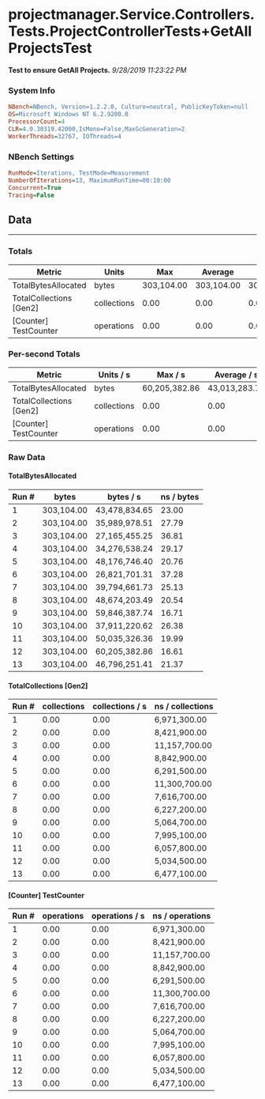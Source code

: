﻿# projectmanager.Service.Controllers.Tests.ProjectControllerTests+GetAllProjectsTest
__Test to ensure GetAll Projects.__
_9/28/2019 11:23:22 PM_
### System Info
```ini
NBench=NBench, Version=1.2.2.0, Culture=neutral, PublicKeyToken=null
OS=Microsoft Windows NT 6.2.9200.0
ProcessorCount=4
CLR=4.0.30319.42000,IsMono=False,MaxGcGeneration=2
WorkerThreads=32767, IOThreads=4
```

### NBench Settings
```ini
RunMode=Iterations, TestMode=Measurement
NumberOfIterations=13, MaximumRunTime=00:10:00
Concurrent=True
Tracing=False
```

## Data
-------------------

### Totals
|          Metric |           Units |             Max |         Average |             Min |          StdDev |
|---------------- |---------------- |---------------- |---------------- |---------------- |---------------- |
|TotalBytesAllocated |           bytes |      303,104.00 |      303,104.00 |      303,104.00 |            0.00 |
|TotalCollections [Gen2] |     collections |            0.00 |            0.00 |            0.00 |            0.00 |
|[Counter] TestCounter |      operations |            0.00 |            0.00 |            0.00 |            0.00 |

### Per-second Totals
|          Metric |       Units / s |         Max / s |     Average / s |         Min / s |      StdDev / s |
|---------------- |---------------- |---------------- |---------------- |---------------- |---------------- |
|TotalBytesAllocated |           bytes |   60,205,382.86 |   43,013,283.74 |   26,821,701.31 |   10,711,500.09 |
|TotalCollections [Gen2] |     collections |            0.00 |            0.00 |            0.00 |            0.00 |
|[Counter] TestCounter |      operations |            0.00 |            0.00 |            0.00 |            0.00 |

### Raw Data
#### TotalBytesAllocated
|           Run # |           bytes |       bytes / s |      ns / bytes |
|---------------- |---------------- |---------------- |---------------- |
|               1 |      303,104.00 |   43,478,834.65 |           23.00 |
|               2 |      303,104.00 |   35,989,978.51 |           27.79 |
|               3 |      303,104.00 |   27,165,455.25 |           36.81 |
|               4 |      303,104.00 |   34,276,538.24 |           29.17 |
|               5 |      303,104.00 |   48,176,746.40 |           20.76 |
|               6 |      303,104.00 |   26,821,701.31 |           37.28 |
|               7 |      303,104.00 |   39,794,661.73 |           25.13 |
|               8 |      303,104.00 |   48,674,203.49 |           20.54 |
|               9 |      303,104.00 |   59,846,387.74 |           16.71 |
|              10 |      303,104.00 |   37,911,220.62 |           26.38 |
|              11 |      303,104.00 |   50,035,326.36 |           19.99 |
|              12 |      303,104.00 |   60,205,382.86 |           16.61 |
|              13 |      303,104.00 |   46,796,251.41 |           21.37 |

#### TotalCollections [Gen2]
|           Run # |     collections | collections / s |ns / collections |
|---------------- |---------------- |---------------- |---------------- |
|               1 |            0.00 |            0.00 |    6,971,300.00 |
|               2 |            0.00 |            0.00 |    8,421,900.00 |
|               3 |            0.00 |            0.00 |   11,157,700.00 |
|               4 |            0.00 |            0.00 |    8,842,900.00 |
|               5 |            0.00 |            0.00 |    6,291,500.00 |
|               6 |            0.00 |            0.00 |   11,300,700.00 |
|               7 |            0.00 |            0.00 |    7,616,700.00 |
|               8 |            0.00 |            0.00 |    6,227,200.00 |
|               9 |            0.00 |            0.00 |    5,064,700.00 |
|              10 |            0.00 |            0.00 |    7,995,100.00 |
|              11 |            0.00 |            0.00 |    6,057,800.00 |
|              12 |            0.00 |            0.00 |    5,034,500.00 |
|              13 |            0.00 |            0.00 |    6,477,100.00 |

#### [Counter] TestCounter
|           Run # |      operations |  operations / s | ns / operations |
|---------------- |---------------- |---------------- |---------------- |
|               1 |            0.00 |            0.00 |    6,971,300.00 |
|               2 |            0.00 |            0.00 |    8,421,900.00 |
|               3 |            0.00 |            0.00 |   11,157,700.00 |
|               4 |            0.00 |            0.00 |    8,842,900.00 |
|               5 |            0.00 |            0.00 |    6,291,500.00 |
|               6 |            0.00 |            0.00 |   11,300,700.00 |
|               7 |            0.00 |            0.00 |    7,616,700.00 |
|               8 |            0.00 |            0.00 |    6,227,200.00 |
|               9 |            0.00 |            0.00 |    5,064,700.00 |
|              10 |            0.00 |            0.00 |    7,995,100.00 |
|              11 |            0.00 |            0.00 |    6,057,800.00 |
|              12 |            0.00 |            0.00 |    5,034,500.00 |
|              13 |            0.00 |            0.00 |    6,477,100.00 |


